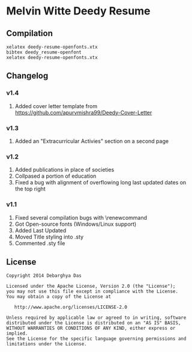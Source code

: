 # Melvin Witte Deedy Resume

## Compilation
```
xelatex deedy-resume-openfonts.xtx
bibtex deedy_resume-openfont
xelatex deedy-resume-openfonts.xtx
```

## Changelog
### v1.4
1. Added cover letter template from https://github.com/apurvmishra99/Deedy-Cover-Letter

### v1.3
1. Added an "Extracurricular Activies" section on a second page

### v1.2
1. Added publications in place of societies
2. Collpased a portion of education
3. Fixed a bug with alignment of overflowing long last updated dates on the top right

### v1.1
1. Fixed several compilation bugs with \renewcommand
2. Got Open-source fonts (Windows/Linux support)
3. Added Last Updated
4. Moved Title styling into .sty
5. Commented .sty file

## License
    Copyright 2014 Debarghya Das

    Licensed under the Apache License, Version 2.0 (the "License");
    you may not use this file except in compliance with the License.
    You may obtain a copy of the License at

       http://www.apache.org/licenses/LICENSE-2.0

    Unless required by applicable law or agreed to in writing, software
    distributed under the License is distributed on an "AS IS" BASIS,
    WITHOUT WARRANTIES OR CONDITIONS OF ANY KIND, either express or implied.
    See the License for the specific language governing permissions and
    limitations under the License.
